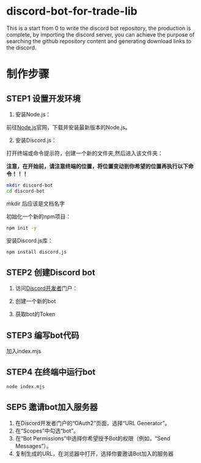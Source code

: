 # discord-bot-for-trade-lib
This is a start from 0 to write the discord bot repository, the production is complete, by importing the discord server, you can achieve the purpose of searching the github repository content and generating download links to the discord.


制作步骤  
====
STEP1 设置开发环境
----
1. 安装Node.js：  

前往[Node.js](https://nodejs.org/en/download/package-manager)官网，下载并安装最新版本的Node.js。

2. 安装Discord.js：

打开终端或命令提示符，创建一个新的文件夹,然后进入该文件夹：  

**注意，在开始前，请注意终端的位置，将位置变动到你希望的位置再执行以下命令！！！**  


```bash
mkdir discord-bot  
cd discord-bot
```
mkdir 后应该是文档名字

初始化一个新的npm项目：

```bash
npm init -y
```

安装Discord.js库：
```bash
npm install discord.js
```


STEP2 创建Discord bot
----
1. 访问[Discord开发者](https://discord.com/developers/docs/intro)门户：


2. 创建一个新的bot

3. 获取bot的Token  

STEP3 编写bot代码
----
加入index.mjs  

STEP4 在终端中运行bot
----
```bash
node index.mjs
```

SEP5 邀请bot加入服务器
----
1. 在Discord开发者门户的“OAuth2”页面，选择“URL Generator”。
2. 在“Scopes”中勾选“bot”。
3. 在“Bot Permissions”中选择你希望授予Bot的权限（例如，“Send Messages”）。
4. 复制生成的URL，在浏览器中打开，选择你要邀请Bot加入的服务器